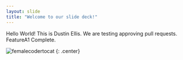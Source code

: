 ```yaml
---
layout: slide
title: "Welcome to our slide deck!"
---
```


Hello World!  This is Dustin Ellis.  We are testing approving pull requests. FeatureA1 Complete. 

![femalecodertocat](https://octodex.github.com/images/femalecodertocat.png)
{: .center}
